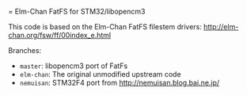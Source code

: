 = Elm-Chan FatFS for STM32/libopencm3

This code is based on the Elm-Chan FatFS filestem drivers: http://elm-chan.org/fsw/ff/00index_e.html

Branches:

  * `master`: libopencm3 port of FatFs
  * `elm-chan`: The original unmodified upstream code
  * `nemuisan`: STM32F4 port from http://nemuisan.blog.bai.ne.jp/

